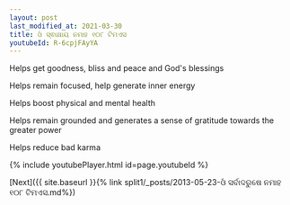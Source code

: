 ```yaml
---
layout: post
last_modified_at: 2021-03-30
title: ଓଁ ସ୍ଵାକ୍ଷାୟ ନମାହ ୧୦୮ ଟିମଏସ
youtubeId: R-6cpjFAyYA
---
```

 
 
Helps get goodness, bliss and peace and God's blessings
 
Helps remain focused, help generate inner energy 
 
Helps boost physical and mental health 
 
Helps remain grounded and generates a sense of gratitude towards the greater power 
 
Helps reduce bad karma
 
 
 
 


{% include youtubePlayer.html id=page.youtubeId %}
 
[Next]({{ site.baseurl }}{% link  split1/_posts/2013-05-23-ଓଁ ସର୍ବାଦରୁଷେ ନମାହ ୧୦୮ ଟିମଏସ.md%})
 

